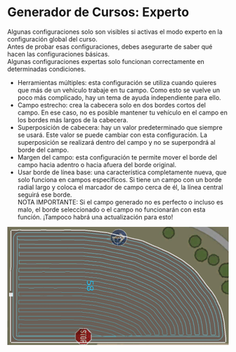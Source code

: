 # Generador de Cursos: Experto
  
Algunas configuraciones solo son visibles si activas el modo experto en la configuración global del curso.  
Antes de probar esas configuraciones, debes asegurarte de saber qué hacen las configuraciones básicas.  
Algunas configuraciones expertas solo funcionan correctamente en determinadas condiciones.  
  
- Herramientas múltiples: esta configuración se utiliza cuando quieres que más de un vehículo trabaje en tu campo. Como esto se vuelve un poco más complicado, hay un tema de ayuda independiente para ello.  
- Campo estrecho: crea la cabecera solo en dos bordes cortos del campo. En ese caso, no es posible mantener tu vehículo en el campo en los bordes más largos de la cabecera.  
- Superposición de cabecera: hay un valor predeterminado que siempre se usará. Este valor se puede cambiar con esta configuración. La superposición se realizará dentro del campo y no se superpondrá al borde del campo.  
- Margen del campo: esta configuración te permite mover el borde del campo hacia adentro o hacia afuera del borde original.  
- Usar borde de línea base: una característica completamente nueva, que solo funciona en campos específicos. Si tiene un campo con un borde radial largo y coloca el marcador de campo cerca de él, la línea central seguirá ese borde.  
NOTA IMPORTANTE: Si el campo generado no es perfecto o incluso es malo, el borde seleccionado o el campo no funcionarán con esta función. ¡Tampoco habrá una actualización para esto!  

![Image](../assets/images/baseedge_0_0_1020_545.png)